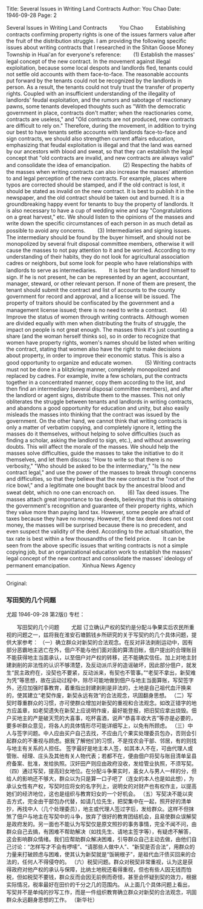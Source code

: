 Title: Several Issues in Writing Land Contracts
Author: You Chao
Date: 1946-09-28
Page: 2

Several Issues in Writing Land Contracts
　　You Chao
　　Establishing contracts confirming property rights is one of the issues farmers value after the fruit of the distribution struggle. I am providing the following specific issues about writing contracts that I researched in the Shitan Goose Money Township in Huai'an for everyone's reference:
　　(1) Establish the masses' legal concept of the new contract. In the movement against illegal exploitation, because some local despots and landlords fled, tenants could not settle old accounts with them face-to-face. The reasonable accounts put forward by the tenants could not be recognized by the landlords in person. As a result, the tenants could not truly trust the transfer of property rights. Coupled with an insufficient understanding of the illegality of landlords' feudal exploitation, and the rumors and sabotage of reactionary pawns, some tenants developed thoughts such as "With the democratic government in place, contracts don't matter; when the reactionaries come, contracts are useless," and "Old contracts are not produced, new contracts are difficult to rely on." Therefore, during the movement, in addition to trying our best to have tenants settle accounts with landlords face-to-face and sign contracts, we should also strengthen current affairs education, emphasizing that feudal exploitation is illegal and that the land was earned by our ancestors with blood and sweat, so that they can establish the legal concept that "old contracts are invalid, and new contracts are always valid" and consolidate the idea of ​​emancipation.
　　(2) Respecting the habits of the masses when writing contracts can also increase the masses' attention to and legal perception of the new contracts. For example, places where typos are corrected should be stamped, and if the old contract is lost, it should be stated as invalid on the new contract. It is best to publish it in the newspaper, and the old contract should be taken out and burned. It is a groundbreaking happy event for tenants to buy the property of landlords. It is also necessary to have a cup of wedding wine and say "Congratulations on a great harvest," etc. We should listen to the opinions of the masses and write down the specific circumstances of each person in as much detail as possible to avoid any concerns.
　　(3) Intermediaries and signing issues. The intermediary should be found by the buyer himself, and should not be monopolized by several fruit disposal committee members, otherwise it will cause the masses to not pay attention to it and be worried. According to my understanding of their habits, they do not look for agricultural association cadres or neighbors, but some look for people who have relationships with landlords to serve as intermediaries.
　　It is best for the landlord himself to sign. If he is not present, he can be represented by an agent, accountant, manager, steward, or other relevant person. If none of them are present, the tenant should submit the contract and list of accounts to the county government for record and approval, and a license will be issued. The property of traitors should be confiscated by the government and a management license issued; there is no need to write a contract.
　　(4) Improve the status of women through writing contracts. Although women are divided equally with men when distributing the fruits of struggle, the impact on people is not great enough. The masses think it's just counting a share (and the woman herself thinks so), so in order to recognize that women have property rights, women's names should be listed when writing the contract, stating that women also have the right to make decisions about property, in order to improve their economic status. This is also a good opportunity to organize and educate women.
　　(5) Writing contracts must not be done in a blitzkrieg manner, completely monopolized and replaced by cadres. For example, invite a few scholars, put the contracts together in a concentrated manner, copy them according to the list, and then find an intermediary (several disposal committee members), and after the landlord or agent signs, distribute them to the masses. This not only obliterates the struggle between tenants and landlords in writing contracts, and abandons a good opportunity for education and unity, but also easily misleads the masses into thinking that the contract was issued by the government. On the other hand, we cannot think that writing contracts is only a matter of verbatim copying, and completely ignore it, letting the masses do it themselves, without helping to solve difficulties (such as finding a scholar, asking the landlord to sign, etc.), and without answering doubts. This will affect the morale of the masses. We should help the masses solve difficulties, guide the masses to take the initiative to do it themselves, and let them discuss: "How to write so that there is no verbosity," "Who should be asked to be the intermediary," "Is the new contract legal," and use the power of the masses to break through concerns and difficulties, so that they believe that the new contract is the "root of the rice bowl," and a legitimate one bought back by the ancestral blood and sweat debt, which no one can encroach on.
　　(6) Tax deed issues. The masses attach great importance to tax deeds, believing that this is obtaining the government's recognition and guarantee of their property rights, which they value more than paying land tax. However, some people are afraid of taxes because they have no money. However, if the tax deed does not cost money, the masses will be surprised because there is no precedent, and even suspect the validity of the deed. According to the actual situation, the tax rate is best within a few thousandths of the field price.
　　It can be seen from the above specific issues that writing contracts is not a simple copying job, but an organizational education work to establish the masses' legal concept of the new contract and consolidate the masses' ideology of permanent emancipation.
　　Xinhua News Agency



<hr /> 

Original: 


### 写田契的几个问题
尤超
1946-09-28
第2版()
专栏：

　　写田契的几个问题
　　尤超
    订立确认产权的契约是分配斗争果实后农民所重视的问题之一，兹将我在淮安石塘鹅钱乡所研究的关于写契约的几个具体问题，提供大家参考：
    （一）确立群众对新契的合法观念。在反对非法剥削运动中，因有部分恶霸地主逃亡在外，佃户不能与他们面对面的算清旧帐，佃户提出的合理账目不能获得地主当面承认，以至佃户对产权的转移，还不能确实信任。加上对地主封建剥削的非法性的认识不够清楚，及反动派爪牙的造谣破坏，因此部分佃户，就发生“民主政府在，没契也不要紧，反动派来，有契也不管事。”“老契不拿出，新契难为凭”等思想，故在运动过程中，除尽可能地做到佃户与地主当面算账，写契签字外，还应加强时事教育，着重指出封建剥削是非法的，土地是自己祖代血汗换来的，使其建立“老契作废，新契永远有效”的合法观念，巩固翻身思想。
    （二）写契时尊重群众的习惯，亦可使群众增加对新契的重视和合法观念。如改正错字的地方应盖章，如老契遗失在新契上应说明作废，最好能登报，把旧契应拿出烧毁。佃户买地主的产是破天荒的大喜事，吃杯喜酒，说声“恭喜丰收大吉”等亦是必要的，要多听群众意见，将各人的具体情形尽可能详细写上，以免有所顾虑。
    （三）中人与签字问题。中人应由买户自己去找，不应由几个果实处理委员包办，否则会引起群众的不重视与顾虑。据我了解他们的习惯，不是找农会干部、邻居，有的则找与地主有关系的人担任。
    签字最好是地主本人签，如其本人不在，可由代理人或管账、经理、庄头及其他有关人物代表；若都不在，便由佃户将契与账目清单呈县府备案、批准，发给执照。汉奸田产则应由政府没收，发给管业执照，不须写契。
    （四）通过写契，提高妇女地位。在分配斗争果实时，虽女人与男人一样的分，但给人的影响还不够大，群众以为只是算一口子吧了（连女的本人也是如此想），为承认女性有产权，写契时应将女的名字列上，说明女的对财产也有权作主，以提高她们的经济地位，这也是组织与教育妇女的一个好机会。
    （五）写契决不能以突击方式，完全由干部包办代替，如请几位先生，把契集中在一起，照开好的清单抄，再找中人（几个处理委员），地主或代理人签过字后，发给群众。这样不但抹煞了佃户与地主在写契中的斗争，放弃了很好的教育团结机会，且易使群众误解契是政府发的。另一面也不能认为写契仅是原文照抄的事务事情，完全不闻不问，由群众自己去搞，有困难不帮助解决（如找先生、请地主签字等），有疑虑不解答，这会影响群众情绪。我们应帮助群众解决困难，引导群众自己主动去做，由他们自己讨论：“怎样写才不会有啰嗦”、“请那些人做中人”、“新契是否合法”，用群众的力量来打破顾虑与困难，使其认为新契就是“饭碗根子”，是祖代血汗债买回来的合法的，任何人不得侵夺的。
    （六）税契问题。群众对税契非常重视，认为这是获得政府对他产权的承认与保障，比纳土地税还看得重视，但也有些人因无钱而怕税，但如税契不要钱，群众反而会因无前例而奇怪，甚至会怀疑到契的效力，根据实际情况，税率最好在田价的千分之几的范围内。
    从上面几个具体问题上看出，写契并不是单纯的抄写工作，而是一件组织教育确立群众对新契的合法观念，巩固群众永远翻身思想的工作。
                                                  （新华社）

